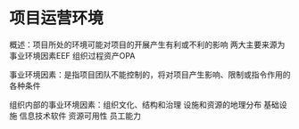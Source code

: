 # 项目运营环境
概述：项目所处的环境可能对项目的开展产生有利或不利的影响 两大主要来源为事业环境因素EEF 组织过程资产OPA

事业环境因素：是指项目团队不能控制的，将对项目产生影响、限制或指令作用的各种条件

组织内部的事业环境因素：组织文化、结构和治理 设施和资源的地理分布 基础设施 信息技术软件 资源可用性 员工能力